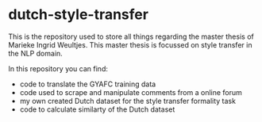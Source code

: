 # dutch-style-transfer

This is the repository used to store all things regarding the master thesis of Marieke Ingrid Weultjes. This master thesis is focussed on style transfer in the NLP domain.

In this repository you can find:
- code to translate the GYAFC training data
- code used to scrape and manipulate comments from a online forum
- my own created Dutch dataset for the style transfer formality task
- code to calculate similarty of the Dutch dataset
